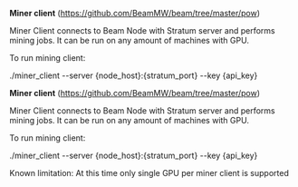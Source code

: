 **Miner client**
(https://github.com/BeamMW/beam/tree/master/pow)

Miner Client connects to Beam Node with Stratum server and performs mining jobs. It can be run on any amount of machines with GPU.

To run mining client:

./miner_client --server {node_host}:{stratum_port} --key {api_key}

**Miner client**
(https://github.com/BeamMW/beam/tree/master/pow)

Miner Client connects to Beam Node with Stratum server and performs mining jobs. It can be run on any amount of machines with GPU.

To run mining client:

./miner_client --server {node_host}:{stratum_port} --key {api_key}

Known limitation: 
At this time only single GPU per miner client is supported


